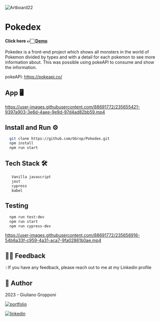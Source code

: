 ![Artboard22](https://user-images.githubusercontent.com/88691772/235658605-80af9f9a-4f60-4ea8-ac36-a7355ff2cf80.png)


# Pokedex

 #### Click here 👉🏻 [Demo](https://pokedex-mu-amber.vercel.app/#)

Pokedex is a front-end project which shows all monsters in the world of Pokemon divided by types and with a detail for each pokemon to see more information about. This was possible using pokeAPI to consume and show the information.

pokeAPI: https://pokeapi.co/

## App 🖥

https://user-images.githubusercontent.com/88691772/235655421-9397a903-3e6d-4aee-9e9d-97d4ad82bb59.mp4

## Install and Run ⚙

```bash
  git clone https://github.com/GGrop/Pokedex.git
  npm install
  npm run start
```

## Tech Stack 🛠

```bash
   Vanilla javascript
   jest
   cypress
   babel
```

## Testing

```bash
  npm run test:dev
  npm run start
  npm run cypress-dev
```

https://user-images.githubusercontent.com/88691772/235656916-54b6a33f-c959-4a31-aca7-9fa02861b0ae.mp4


## 🤲🏻 Feedback

💡If you have any feedback, please reach out to me at my Linkedin profile

## 👤 Author

 2023 - Giuliano Gropponi
 
[![portfolio](https://img.shields.io/badge/my_portfolio-000?style=for-the-badge&logo=ko-fi&logoColor=white)](https://github.com/GGrop)

[![linkedin](https://img.shields.io/badge/linkedin-0A66C2?style=for-the-badge&logo=linkedin&logoColor=white)](https://www.linkedin.com/in/giuliano-gropponi/)
